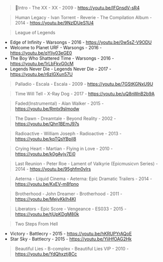 > 🧡Intro - The XX - XX - 2009 - https://youtu.be/lFGnsdV-sR4

> Human Legacy - Ivan Torrent - Reverie - The Compilation Album - 2014 - https://youtu.be/9NzlDUeS1U4

> League of Legends
- Edge of Infinity - Warsongs - 2016 - https://youtu.be/0w5sZ-V9ODU
- Welcome to Planet URF - Warsongs - 2016 - https://youtu.be/qYIiy03eGE0
- The Boy Who Shattered Time - Warsongs - 2016 - https://youtu.be/1rLbFkvG0cM
- Legends Never Die - Legends Never Die - 2017 - https://youtu.be/r6zIGXun57U

> Palladio - Escala - Escala - 2009 - https://youtu.be/7GStKGNxU9U

> Time Will Tell - X-Ray Dog - 2017 - https://youtu.be/uQ8nWnB2b9A

> Faded(Instrumental) - Alan Walker - 2015 - https://youtu.be/Rmtx9slmodw

> The Dawn - Dreamtale - Beyond Reality - 2002 - https://youtu.be/Qhn1BEmJ97s

> Radioactive - William Joseph - Radioactive - 2013 - https://youtu.be/kpTQsYBpiI8

> Crying Heart - Martian - Flying in Love - 2010 - https://youtu.be/k0gAyjv7Ei0

> Last Reunion - Peter Roe - Lament of Valkyrie (Epicmusicvn Series) - 2014 - https://youtu.be/95ghfm0vlrs

> Aeterna - Liquid Cinema - Aeterna: Epic Dramatic Trailers - 2014 - https://youtu.be/KxEV-m8fpno

> Brotherhood - John Dreamer - Brotherhood - 2011 - https://youtu.be/MejvKklh4KI

> Liberators - Epic Score - Vengeance - ES033 - 2015 - https://youtu.be/tjUpKDgM80k

> Two Steps From Hell
- Victory - Battlecry - 2015 - https://youtu.be/hKRUPYrAQoE
- Star Sky - Battlecry - 2015 - https://youtu.be/YiiHfOAG2Hk

> Beautiful Lies - B-complex - Beautiful Lies VIP - 2010 - https://youtu.be/YdQhxztj8Cc

